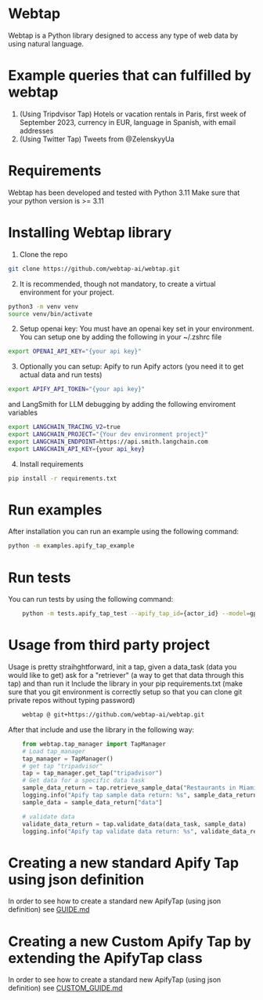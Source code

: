 # Webtap

Webtap is a Python library designed to access any type of web data by using natural language.

# Example queries that can fulfilled by webtap

1. (Using Tripdvisor Tap) Hotels or vacation rentals in Paris, first week of September 2023, currency in EUR, language in Spanish, with email addresses
2. (Using Twitter Tap) Tweets from @ZelenskyyUa

# Requirements

Webtap has been developed and tested with Python 3.11
Make sure that your python version is >= 3.11

# Installing Webtap library

1. Clone the repo
```bash 
git clone https://github.com/webtap-ai/webtap.git
```
2. It is recommended, though not mandatory, to create a virtual environment for your project.
```bash
python3 -m venv venv
source venv/bin/activate
```
2. Setup openai key: 
You must have an openai key set in your environment. You can setup one by adding the following in your ~/.zshrc file
```bash
export OPENAI_API_KEY="{your api key}"
```
3. Optionally you can setup:
Apify to run Apify actors (you need it to get actual data and run tests)
```bash
export APIFY_API_TOKEN="{your api key}"
```
and LangSmith for LLM debugging by adding the following enviroment variables
```bash
export LANGCHAIN_TRACING_V2=true
export LANGCHAIN_PROJECT="{Your dev environment project}"
export LANGCHAIN_ENDPOINT=https://api.smith.langchain.com
export LANGCHAIN_API_KEY={your api_key}
```
4. Install requirements
```bash
pip install -r requirements.txt
```

# Run examples

After installation you can run an example using the following command:
```bash
python -m examples.apify_tap_example
```
# Run tests
You can run tests by using the following command:
```bash
    python -m tests.apify_tap_test --apify_tap_id={actor_id} --model=gpt-3.5-turbo --test_num={test_num}
```

# Usage from third party project
Usage is pretty straihghtforward, init a tap, given a data_task (data you would like to get) ask for a "retriever" (a way to get that data through this tap) and than run it
Include the library in your pip requirements.txt (make sure that you git environment is correctly setup so that you can clone git private repos without typing password)
```bash
    webtap @ git+https://github.com/webtap-ai/webtap.git
```
After that include and use the library in the following way:
```python
    from webtap.tap_manager import TapManager
    # Load tap_manager
    tap_manager = TapManager()
    # get tap "tripadvisor"
    tap = tap_manager.get_tap("tripadvisor")
    # Get data for a specific data task
    sample_data_return = tap.retrieve_sample_data("Restaurants in Miami")
    logging.info("Apify tap sample data return: %s", sample_data_return)
    sample_data = sample_data_return["data"]

    # validate data
    validate_data_return = tap.validate_data(data_task, sample_data)
    logging.info("Apify tap validate data return: %s", validate_data_return)

```

# Creating a new standard Apify Tap using json definition

In order to see how to create a standard new ApifyTap (using json definition) see [GUIDE.md](docs/taps_definition/GUIDE.md)

# Creating a new Custom Apify Tap by extending the ApifyTap class

In order to see how to create a standard new ApifyTap (using json definition) see [CUSTOM_GUIDE.md](docs/taps_definition/CUSTOM_GUIDE.md)